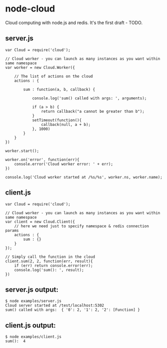 # node-cloud
Cloud computing with node.js and redis.
It's the first draft - TODO.

## server.js

    var Cloud = require('cloud');
    
    // Cloud worker - you can launch as many instances as you want within same namespace
    var worker = new Cloud.Worker({
        
        // The list of actions on the cloud
        actions : {

            sum : function(a, b, callback) {

                console.log('sum() called with args: ', arguments);

                if (a > b) {
                    return callback("a cannot be greater than b");
                }
                setTimeout(function(){
                    callback(null, a + b);
                }, 1000)
            }
        }
    })

    worker.start();

    worker.on('error', function(err){
        console.error('Cloud worker error: ' + err);
    })

    console.log('Cloud worker started at /%s/%s', worker.ns, worker.name);
    
## client.js

    var Cloud = require('cloud');
    
    // Cloud worker - you can launch as many instances as you want within same namespace
    var client = new Cloud.Client({
        // here we need just to specify namespace & redis connection params
        actions : {
            sum : {}
        }
    });
    
    // Simply call the function in the cloud
    client.sum(2, 2, function(err, result){
        if (err) return console.error(err);
        console.log('sum(): ', result);
    })

## server.js output:
    
    $ node examples/server.js 
    Cloud server started at /test/localhost:5302
    sum() called with args:  { '0': 2, '1': 2, '2': [Function] }
    
## client.js output:

    $ node examples/client.js 
    sum():  4
    